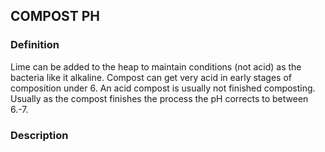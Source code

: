 ## COMPOST PH
### Definition
Lime can be added to the heap to maintain conditions (not acid) as the bacteria like it alkaline.
Compost can get very acid in early stages of composition under 6. An acid compost is usually not finished composting.  Usually as the compost finishes the process the pH corrects to between 6.-7. 



### Description
